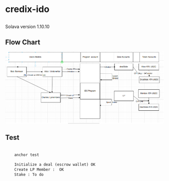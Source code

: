 

# credix-ido

## 

Solava version  1.10.10

## Flow Chart 
  ![Execution Flow](/assets/flow_chart.png?raw=true "Execution Flow")

## Test 

```Bash

	anchor test

``` 
```	
	Initialize a deal (escrow wallet) OK
	Create LP Member :  OK
	Stake : To do
```



